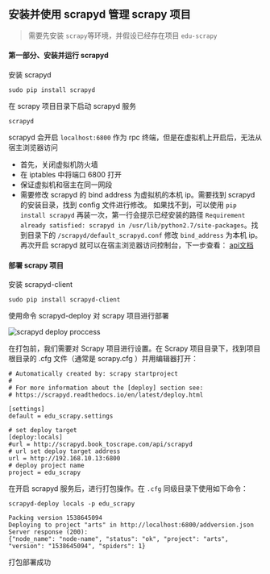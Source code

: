 ## 安装并使用 scrapyd 管理 scrapy 项目

> 需要先安装 `scrapy`等环境，并假设已经存在项目 `edu-scrapy`

#### 第一部分、安装并运行 scrapyd
安装 scrapyd
```commandline
sudo pip install scrapyd
```
在 scrapy 项目目录下启动 scrapyd 服务
```commandline
scrapyd
```
scrapyd 会开启 `localhost:6800` 作为 rpc 终端，但是在虚拟机上开启后，无法从宿主浏览器访问
  - 首先，关闭虚拟机防火墙
  - 在 iptables 中将端口 6800 打开
  - 保证虚拟机和宿主在同一网段
  - 需要修改 scrapyd 的 bind address 为虚拟机的本机 ip。需要找到 scrapyd 的安装目录，找到 config 文件进行修改。
    如果找不到，可以使用 `pip install scrapyd` 再装一次，第一行会提示已经安装的路径 `Requirement already satisfied: scrapyd in /usr/lib/python2.7/site-packages`。找到目录下的 `/scrapyd/default_scrapyd.conf` 修改 `bind_address` 为本机 ip。
再次开启 scrapyd 就可以在宿主浏览器访问控制台，下一步查看： [api文档](https://scrapyd.readthedocs.io/en/latest/api.html#)

#### 部署 scrapy 项目
安装 scrapyd-client
```commandline
sudo pip install scrapyd-client
```
使用命令 scrapyd-deploy 对 scrapy 项目进行部署

![scrapyd deploy proccess]('img/scrapyd-deploy.png')

在打包前，我们需要对 Scrapy 项目进行设置。在 Scrapy 项目目录下，找到项目根目录的 .cfg 文件（通常是 scrapy.cfg ）并用编辑器打开：

```buildoutcfg
# Automatically created by: scrapy startproject
#
# For more information about the [deploy] section see:
# https://scrapyd.readthedocs.io/en/latest/deploy.html

[settings]
default = edu_scrapy.settings

# set deploy target
[deploy:locals] 
#url = http://scrapyd.book_toscrape.com/api/scrapyd
# url set deploy target address
url = http://192.168.10.13:6800
# deploy project name
project = edu_scrapy
```

在开启 scrapyd 服务后，进行打包操作。在 `.cfg` 同级目录下使用如下命令：
```commandline
scrapyd-deploy locals -p edu_scrapy

Packing version 1538645094
Deploying to project "arts" in http://localhost:6800/addversion.json
Server response (200):
{"node_name": "node-name", "status": "ok", "project": "arts", "version": "1538645094", "spiders": 1}
```

打包部署成功